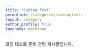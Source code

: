 ```yaml
---
title: "Coding Test"
permalink: /categories/codingtest/
layout: category
author_profile: true
taxonomy: markdown
---
```


코딩 테스트 준비 관련 게시글입니다.

